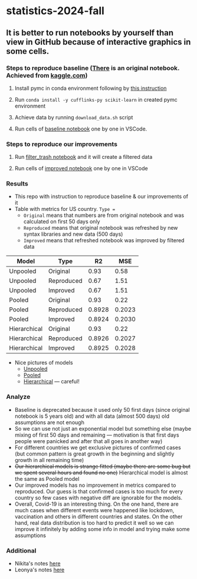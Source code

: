 # statistics-2024-fall

## It is better to run notebooks by yourself than view in GitHub because of interactive graphics in some cells.

### Steps to reproduce baseline ([There](baseline_original.ipynb) is an original notebook. Achieved from [kaggle.com](https://www.kaggle.com/code/hotessy/capri-exponential-model-using-pymc3))
 
1. Install pymc in conda environment following by [this instruction](https://www.pymc.io/projects/docs/en/stable/installation.html)

2. Run `conda install -y cufflinks-py scikit-learn` in created pymc environment

3. Achieve data by running `download_data.sh` script

4. Run cells of [baseline notebook](baseline_reproduced.ipynb) one by one in VSCode.

### Steps to reproduce our improvements

1. Run [filter_trash notebook](filter_trash.ipynb) and it will create a filtered data

2. Run cells of [improved notebook](baseline_improved.ipynb) one by one in VSCode

### Results

- This repo with instruction to reproduce baseline & our improvements of it
- Table with metrics for US country. `Type = `
  - `Original` means that numbers are from original notebook and was calculated on first 50 days only
  - `Reproduced` means that original notebook was refreshed by new syntax libraries and new data (500 days)
  - `Improved` means that refreshed notebook was improved by filtered data 

| Model        | Type | R2   | MSE  |
| -------------  | ------------- | ------------- | ------------- |
| Unpooled     | Original   | 0.93    | 0.58   | 
| Unpooled     | Reproduced  | 0.67    | 1.51   | 
| Unpooled     | Improved  | 0.67    | 1.51   | 
| Pooled       | Original   | 0.93    | 0.22   |
| Pooled       | Reproduced  | 0.8928    | 0.2023    |
| Pooled       | Improved | 0.8924 | 0.2030 |
| Hierarchical | Original   | 0.93    | 0.22   |
| Hierarchical | Reproduced  | 0.8926 | 0.2027 |
| Hierarchical | Improved  | 0.8925 | 0.2028 |

- Nice pictures of models
  - [Unpooled](unpooled_model.png.png)
  - [Pooled](pooled_model.png.png)
  - [Hierarchical](hierarchical_model.png.png) — careful!

### Analyze

- Baseline is deprecated because it used only 50 first days (since original notebook is 5 years old) and with all data (almost 500 days) old assumptions are not enough
- So we can use not just an exponential model but something else (maybe mixing of first 50 days and remaining — motivation is that first days people were panicked and after that all goes in another way)
- For different countries we get exclusive pictures of confirmed cases (but common pattern is great growth in the beginning and slightly growth in all remaining time)
- ~~Our hierarchical models is strange fitted (maybe there are some bug but we spent several hours and found no one)~~ Hierarchical model is almost the same as Pooled model 
- Our improved models has no improvement in metrics compared to reproduced. Our guess is that confirmed cases is too much for every country so few cases with negative diff are ignorable for the models.
- Overall, Covid-19 is an interesting thing. On the one hand, there are much cases when different events were happened like lockdown, vaccination and others in different countries and states. On the other hand, real data distribution is too hard to predict it well so we can improve it infinitely by adding some info in model and trying make some assumptions

### Additional

- Nikita's notes [here](Nikita's-notes.md)
- Leonya's notes [here](leonya_notes.md)
